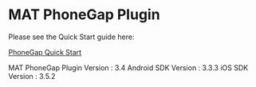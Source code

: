 # MAT PhoneGap Plugin

Please see the Quick Start guide here:

[PhoneGap Quick Start](https://developers.mobileapptracking.com/phonegap-plugin/)

MAT PhoneGap Plugin Version : 3.4
Android SDK Version         : 3.3.3
iOS SDK Version             : 3.5.2
